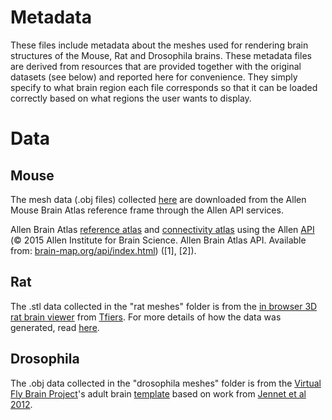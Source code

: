 # Metadata
These files include metadata about the meshes used for rendering brain structures of the Mouse, Rat and Drosophila brains. These metadata files are derived from resources that are provided together with the original datasets (see below) and reported here for convenience. They simply specify to what brain region each file corresponds so that it can be loaded correctly based on what regions the user wants to display.


# Data
## Mouse
The mesh data (.obj files) collected [here](Meshes) are downloaded from the Allen Mouse Brain Atlas reference frame
through the Allen API services. 

Allen Brain Atlas [reference atlas](http://atlas.brain-map.org)
and [connectivity atlas](http://connectivity.brain-map.org) using the Allen [API](http://help.brain-map.org/display/api/Allen%2BBrain%2BAtlas%2BAPI)
(© 2015 Allen Institute for Brain Science. Allen Brain Atlas API. Available from: [brain-map.org/api/index.html](brain-map.org/api/index.html)) 
([1], [2]).


## Rat
The .stl data collected in the "rat meshes" folder is from the [in browser 3D rat brain viewer](https://github.com/tfiers/3D-rat-brain)
from [Tfiers](https://github.com/tfiers).
For more details of how the data was generated, read [here](https://github.com/tfiers/3D-rat-brain/blob/master/data/README.md).

## Drosophila
The .obj data collected in the "drosophila meshes" folder is from the [Virtual Fly Brain Project](https://github.com/VirtualFlyBrain)'s adult brain [template](https://github.com/VirtualFlyBrain/DrosAdultBRAINdomains) based on work from [Jennet et al 2012](https://www.cell.com/cell-reports/fulltext/S2211-1247(12)00292-6?_returnURL=https%3A%2F%2Flinkinghub.elsevier.com%2Fretrieve%2Fpii%2FS2211124712002926%3Fshowall%3Dtrue).